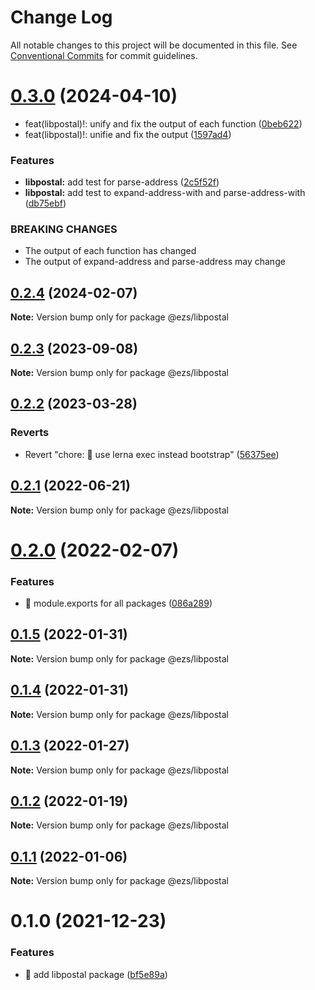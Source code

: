 # Change Log

All notable changes to this project will be documented in this file.
See [Conventional Commits](https://conventionalcommits.org) for commit guidelines.

# [0.3.0](https://github.com/Inist-CNRS/ezs/compare/@ezs/libpostal@0.2.4...@ezs/libpostal@0.3.0) (2024-04-10)


* feat(libpostal)!: unify and fix the output of each function ([0beb622](https://github.com/Inist-CNRS/ezs/commit/0beb622dc72b036e5b5a4fa060bea7f89ccdd030))
* feat(libpostal)!: unifie and fix the output ([1597ad4](https://github.com/Inist-CNRS/ezs/commit/1597ad438d9c39c49f7126c100b2258a1f6933f0))


### Features

* **libpostal:** add test for parse-address ([2c5f52f](https://github.com/Inist-CNRS/ezs/commit/2c5f52ff59b217c9da533f1f81aac17fa5537520))
* **libpostal:** add test to expand-address-with and parse-address-with ([db75ebf](https://github.com/Inist-CNRS/ezs/commit/db75ebfc1ccd2187bbe24e20658e6c8083e14a69))


### BREAKING CHANGES

* The output of each function has changed
* The output of expand-address and parse-address may change





## [0.2.4](https://github.com/Inist-CNRS/ezs/compare/@ezs/libpostal@0.2.3...@ezs/libpostal@0.2.4) (2024-02-07)

**Note:** Version bump only for package @ezs/libpostal





## [0.2.3](https://github.com/Inist-CNRS/ezs/compare/@ezs/libpostal@0.2.2...@ezs/libpostal@0.2.3) (2023-09-08)

**Note:** Version bump only for package @ezs/libpostal





## [0.2.2](https://github.com/Inist-CNRS/ezs/compare/@ezs/libpostal@0.2.1...@ezs/libpostal@0.2.2) (2023-03-28)


### Reverts

* Revert "chore: 🤖 use lerna exec instead bootstrap" ([56375ee](https://github.com/Inist-CNRS/ezs/commit/56375ee2bd7e9f69f61da3993ab569ca1c16c547))





## [0.2.1](https://github.com/Inist-CNRS/ezs/compare/@ezs/libpostal@0.2.0...@ezs/libpostal@0.2.1) (2022-06-21)

**Note:** Version bump only for package @ezs/libpostal





# [0.2.0](https://github.com/Inist-CNRS/ezs/compare/@ezs/libpostal@0.1.5...@ezs/libpostal@0.2.0) (2022-02-07)


### Features

* 🎸 module.exports for all packages ([086a289](https://github.com/Inist-CNRS/ezs/commit/086a289ccbaa5c72ee7bc6652ab3c6c6b5578138))





## [0.1.5](https://github.com/Inist-CNRS/ezs/compare/@ezs/libpostal@0.1.4...@ezs/libpostal@0.1.5) (2022-01-31)

**Note:** Version bump only for package @ezs/libpostal





## [0.1.4](https://github.com/Inist-CNRS/ezs/compare/@ezs/libpostal@0.1.3...@ezs/libpostal@0.1.4) (2022-01-31)

**Note:** Version bump only for package @ezs/libpostal





## [0.1.3](https://github.com/Inist-CNRS/ezs/compare/@ezs/libpostal@0.1.2...@ezs/libpostal@0.1.3) (2022-01-27)

**Note:** Version bump only for package @ezs/libpostal





## [0.1.2](https://github.com/Inist-CNRS/ezs/compare/@ezs/libpostal@0.1.1...@ezs/libpostal@0.1.2) (2022-01-19)

**Note:** Version bump only for package @ezs/libpostal





## [0.1.1](https://github.com/Inist-CNRS/ezs/compare/@ezs/libpostal@0.1.0...@ezs/libpostal@0.1.1) (2022-01-06)

**Note:** Version bump only for package @ezs/libpostal





# 0.1.0 (2021-12-23)


### Features

* 🎸 add libpostal package ([bf5e89a](https://github.com/Inist-CNRS/ezs/commit/bf5e89aed5914d7b844058fc71f4046d467cad79))

